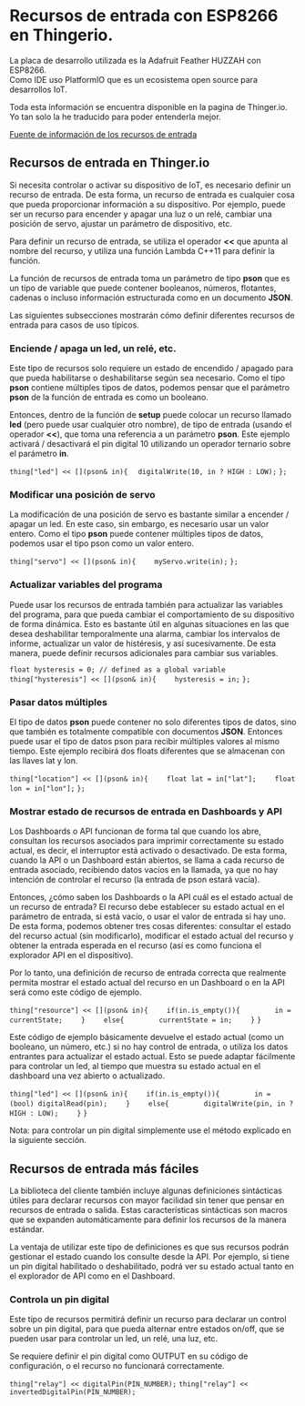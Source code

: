 # Recursos de entrada con ESP8266 en Thingerio.

La placa de desarrollo utilizada es la Adafruit Feather HUZZAH con ESP8266.  
Como IDE uso PlatformIO que es un ecosistema open source para desarrollos IoT. 

Toda esta información se encuentra disponible en la pagina de Thinger.io. Yo tan solo la he traducido para poder entenderla mejor.

[Fuente de información de los recursos de entrada](http://docs.thinger.io/arduino/#coding-adding-resources-input-resources)


## Recursos de entrada en Thinger.io

Si necesita controlar o activar su dispositivo de IoT, es necesario definir un recurso de entrada. De esta forma, un recurso de entrada es cualquier cosa que pueda proporcionar información a su dispositivo. Por ejemplo, puede ser un recurso para encender y apagar una luz o un relé, cambiar una posición de servo, ajustar un parámetro de dispositivo, etc.

Para definir un recurso de entrada, se utiliza el operador **<<** que apunta al nombre del recurso, y utiliza una función Lambda C++11 para definir la función.

La función de recursos de entrada toma un parámetro de tipo **pson** que es un tipo de variable que puede contener booleanos, números, flotantes, cadenas o incluso información estructurada como en un documento **JSON**.

Las siguientes subsecciones mostrarán cómo definir diferentes recursos de entrada para casos de uso típicos.

### Enciende / apaga un led, un relé, etc.

Este tipo de recursos solo requiere un estado de encendido / apagado para que pueda habilitarse o deshabilitarse según sea necesario. Como el tipo **pson** contiene múltiples tipos de datos, podemos pensar que el parámetro **pson** de la función de entrada es como un booleano.

Entonces, dentro de la función de **setup** puede colocar un recurso llamado **led** (pero puede usar cualquier otro nombre), de tipo de entrada (usando el operador **<<**), que toma una referencia a un parámetro **pson**. Este ejemplo activará / desactivará el pin digital 10 utilizando un operador ternario sobre el parámetro **in**.


`thing["led"] << [](pson& in){`
`  digitalWrite(10, in ? HIGH : LOW);`
`};`

### Modificar una posición de servo

La modificación de una posición de servo es bastante similar a encender / apagar un led. En este caso, sin embargo, es necesario usar un valor entero. Como el tipo **pson** puede contener múltiples tipos de datos, podemos usar el tipo pson como un valor entero.

`thing["servo"] << [](pson& in){`
`    myServo.write(in);`
`};`

### Actualizar variables del programa

Puede usar los recursos de entrada también para actualizar las variables del programa, para que pueda cambiar el comportamiento de su dispositivo de forma dinámica. Esto es bastante útil en algunas situaciones en las que desea deshabilitar temporalmente una alarma, cambiar los intervalos de informe, actualizar un valor de histéresis, y así sucesivamente. De esta manera, puede definir recursos adicionales para cambiar sus variables.

`float hysteresis = 0; // defined as a global variable`
`thing["hysteresis"] << [](pson& in){`
`    hysteresis = in;`
`};`

### Pasar datos múltiples

El tipo de datos **pson** puede contener no solo diferentes tipos de datos, sino que también es totalmente compatible con documentos **JSON**. Entonces puede usar el tipo de datos pson para recibir múltiples valores al mismo tiempo. Este ejemplo recibirá dos floats diferentes que se almacenan con las llaves lat y lon.

`thing["location"] << [](pson& in){`
`    float lat = in["lat"];`
`    float lon = in["lon"];`
`};`

### Mostrar estado de recursos de entrada en Dashboards y API

Los Dashboards o API funcionan de forma tal que cuando los abre, consultan los recursos asociados para imprimir correctamente su estado actual, es decir, el interruptor está activado o desactivado. De esta forma, cuando la API o un Dashboard están abiertos, se llama a cada recurso de entrada asociado, recibiendo datos vacíos en la llamada, ya que no hay intención de controlar el recurso (la entrada de pson estará vacía).

Entonces, ¿cómo saben los Dashboards o la API cuál es el estado actual de un recurso de entrada? El recurso debe establecer su estado actual en el parámetro de entrada, si está vacío, o usar el valor de entrada si hay uno. De esta forma, podemos obtener tres cosas diferentes: consultar el estado del recurso actual (sin modificarlo), modificar el estado actual del recurso y obtener la entrada esperada en el recurso (así es como funciona el explorador API en el dispositivo).

Por lo tanto, una definición de recurso de entrada correcta que realmente permita mostrar el estado actual del recurso en un Dashboard o en la API será como este código de ejemplo.

`thing["resource"] << [](pson& in){`
`    if(in.is_empty()){`
`        in = currentState;`
`    }`
`    else{`
`        currentState = in;`
`    }`
`}`

Este código de ejemplo básicamente devuelve el estado actual (como un booleano, un número, etc.) si no hay control de entrada, o utiliza los datos entrantes para actualizar el estado actual. Esto se puede adaptar fácilmente para controlar un led, al tiempo que muestra su estado actual en el dashboard una vez abierto o actualizado.

`thing["led"] << [](pson& in){`
`    if(in.is_empty()){`
`        in = (bool) digitalRead(pin);`
`    }`
`    else{`
`        digitalWrite(pin, in ? HIGH : LOW);`
`    }`
`}`

Nota: para controlar un pin digital simplemente use el método explicado en la siguiente sección.

## Recursos de entrada más fáciles

La biblioteca del cliente también incluye algunas definiciones sintácticas útiles para declarar recursos con mayor facilidad sin tener que pensar en recursos de entrada o salida. Estas características sintácticas son macros que se expanden automáticamente para definir los recursos de la manera estándar.

La ventaja de utilizar este tipo de definiciones es que sus recursos podrán gestionar el estado cuando los consulte desde la API. Por ejemplo, si tiene un pin digital habilitado o deshabilitado, podrá ver su estado actual tanto en el explorador de API como en el Dashboard.

### Controla un pin digital

Este tipo de recursos permitirá definir un recurso para declarar un control sobre un pin digital, para que pueda alternar entre estados on/off, que se pueden usar para controlar un led, un relé, una luz, etc.

Se requiere definir el pin digital como OUTPUT en su código de configuración, o el recurso no funcionará correctamente.

`thing["relay"] << digitalPin(PIN_NUMBER);`
`thing["relay"] << invertedDigitalPin(PIN_NUMBER);`

